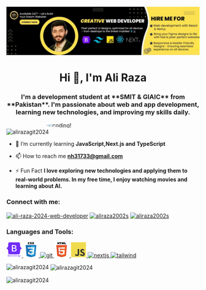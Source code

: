 ![logo](Banner.png)
<h1 align="center">Hi 👋, I'm Ali Raza</h1>
<h3 align="center">I'm a development student at **SMIT & GIAIC** from **Pakistan**. I'm passionate about web and app development, learning new technologies, and improving my skills daily.</h3>

<img align="right" alt="coding!" width="400" src="coding-gif.gif" style="border-radius: 50%;">

<p align="left"> <img src="https://komarev.com/ghpvc/?username=alirazagit2024&label=Profile%20views&color=0e75b6&style=flat" alt="alirazagit2024" /> </p>

- 🌱 I’m currently learning **JavaScript,Next.js and TypeScript**

- 📫 How to reach me **nh31733@gmail.com**

- ⚡ Fun Fact **I love exploring new technologies and applying them to real-world problems. In my free time, I enjoy watching movies and learning about AI.**

<h3 align="left">Connect with me:</h3>
<p align="left">
<a href="https://linkedin.com/in/ali-raza-2024-web-developer" target="blank"><img align="center" src="https://raw.githubusercontent.com/rahuldkjain/github-profile-readme-generator/master/src/images/icons/Social/linked-in-alt.svg" alt="ali-raza-2024-web-developer" height="30" width="40" /></a>
<a href="https://fb.com/aliraza2002s" target="blank"><img align="center" src="https://raw.githubusercontent.com/rahuldkjain/github-profile-readme-generator/master/src/images/icons/Social/facebook.svg" alt="aliraza2002s" height="30" width="40" /></a>
<a href="https://instagram.com/aliraza2002s" target="blank"><img align="center" src="https://raw.githubusercontent.com/rahuldkjain/github-profile-readme-generator/master/src/images/icons/Social/instagram.svg" alt="aliraza2002s" height="30" width="40" /></a>
</p>

<h3 align="left">Languages and Tools:</h3>
<p align="left"> <a href="https://getbootstrap.com" target="_blank" rel="noreferrer"> <img src="https://raw.githubusercontent.com/devicons/devicon/master/icons/bootstrap/bootstrap-plain-wordmark.svg" alt="bootstrap" width="40" height="40"/> </a> <a href="https://www.w3schools.com/css/" target="_blank" rel="noreferrer"> <img src="https://raw.githubusercontent.com/devicons/devicon/master/icons/css3/css3-original-wordmark.svg" alt="css3" width="40" height="40"/> </a> <a href="https://git-scm.com/" target="_blank" rel="noreferrer"> <img src="https://www.vectorlogo.zone/logos/git-scm/git-scm-icon.svg" alt="git" width="40" height="40"/> </a> <a href="https://www.w3.org/html/" target="_blank" rel="noreferrer"> <img src="https://raw.githubusercontent.com/devicons/devicon/master/icons/html5/html5-original-wordmark.svg" alt="html5" width="40" height="40"/> </a> <a href="https://developer.mozilla.org/en-US/docs/Web/JavaScript" target="_blank" rel="noreferrer"> <img src="https://raw.githubusercontent.com/devicons/devicon/master/icons/javascript/javascript-original.svg" alt="javascript" width="40" height="40"/> </a> <a href="https://nextjs.org/" target="_blank" rel="noreferrer"> <img src="https://cdn.worldvectorlogo.com/logos/nextjs-2.svg" alt="nextjs" width="40" height="40"/> </a> <a href="https://tailwindcss.com/" target="_blank" rel="noreferrer"> <img src="https://www.vectorlogo.zone/logos/tailwindcss/tailwindcss-icon.svg" alt="tailwind" width="40" height="40"/> </a> </p>

<p><img align="left" src="https://github-readme-stats.vercel.app/api/top-langs?username=alirazagit2024&show_icons=true&locale=en&layout=compact" alt="alirazagit2024" /></p>

<p>&nbsp;<img align="center" src="https://github-readme-stats.vercel.app/api?username=alirazagit2024&show_icons=true&locale=en" alt="alirazagit2024" /></p>

<p><img align="center" src="https://github-readme-streak-stats.herokuapp.com/?user=alirazagit2024&" alt="alirazagit2024" /></p>
